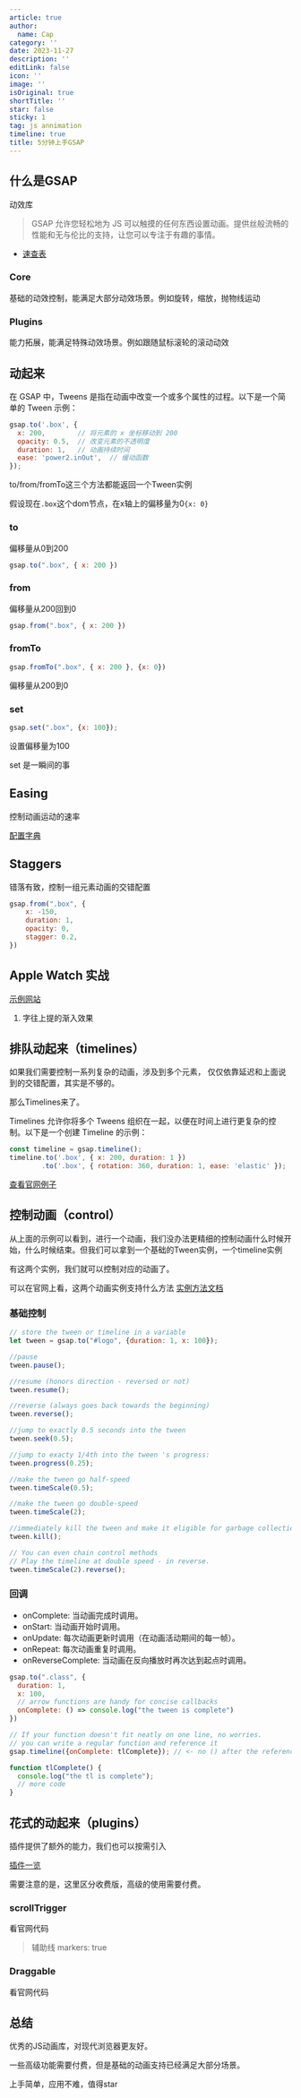 ```yaml
---
article: true
author:
  name: Cap
category: ''
date: 2023-11-27
description: ''
editLink: false
icon: ''
image: ''
isOriginal: true
shortTitle: ''
star: false
sticky: 1
tag: js annimation
timeline: true
title: 5分钟上手GSAP
---
```





## 什么是GSAP

动效库

> GSAP 允许您轻松地为 JS 可以触摸的任何东西设置动画。提供丝般流畅的性能和无与伦比的支持，让您可以专注于有趣的事情。

- [速查表](https://gsap.com/community/cheatsheet/)

### Core

基础的动效控制，能满足大部分动效场景。例如旋转，缩放，抛物线运动

### Plugins

能力拓展，能满足特殊动效场景。例如跟随鼠标滚轮的滚动动效

## 动起来

在 GSAP 中，Tweens 是指在动画中改变一个或多个属性的过程。以下是一个简单的 Tween 示例：

```js
gsap.to('.box', {
  x: 200,        // 将元素的 x 坐标移动到 200
  opacity: 0.5,  // 改变元素的不透明度
  duration: 1,   // 动画持续时间
  ease: 'power2.inOut',  // 缓动函数
});
```

to/from/fromTo这三个方法都能返回一个Tween实例

假设现在`.box`这个dom节点，在x轴上的偏移量为0`{x: 0}`

### to

偏移量从0到200

```js
gsap.to(".box", { x: 200 })
```

### from

偏移量从200回到0

```js
gsap.from(".box", { x: 200 })
```

### fromTo

```js
gsap.fromTo(".box", { x: 200 }, {x: 0})
```

偏移量从200到0

### set

```js
gsap.set(".box", {x: 100});
```

设置偏移量为100

set 是一瞬间的事

## Easing

控制动画运动的速率

[配置字典](https://gsap.com/resources/getting-started/Easing)

## Staggers

错落有致，控制一组元素动画的交错配置

```js
gsap.from(".box", {
    x: -150,
    duration: 1,
    opacity: 0,
    stagger: 0.2,
})
```

## Apple Watch 实战

[示例网站](https://www.apple.com.cn/apple-watch-series-9/)

1. 字往上提的渐入效果

## 排队动起来（timelines）

如果我们需要控制一系列复杂的动画，涉及到多个元素，
仅仅依靠延迟和上面说到的交错配置，其实是不够的。

那么Timelines来了。

Timelines 允许你将多个 Tweens 组织在一起，以便在时间上进行更复杂的控制。以下是一个创建 Timeline 的示例：

```js
const timeline = gsap.timeline();
timeline.to('.box', { x: 200, duration: 1 })
        .to('.box', { rotation: 360, duration: 1, ease: 'elastic' });
```

[查看官网例子](https://gsap.com/resources/getting-started/timelines)

## 控制动画（control）

从上面的示例可以看到，进行一个动画，我们没办法更精细的控制动画什么时候开始，什么时候结束。但我们可以拿到一个基础的Tween实例，一个timeline实例

有这两个实例，我们就可以控制对应的动画了。

可以在官网上看，这两个动画实例支持什么方法
[实例方法文档](https://gsap.com/docs/v3/GSAP/Timeline)

### 基础控制

```js
// store the tween or timeline in a variable
let tween = gsap.to("#logo", {duration: 1, x: 100});

//pause
tween.pause();

//resume (honors direction - reversed or not)
tween.resume();

//reverse (always goes back towards the beginning)
tween.reverse();

//jump to exactly 0.5 seconds into the tween
tween.seek(0.5);

//jump to exacty 1/4th into the tween 's progress:
tween.progress(0.25);

//make the tween go half-speed
tween.timeScale(0.5);

//make the tween go double-speed
tween.timeScale(2);

//immediately kill the tween and make it eligible for garbage collection
tween.kill();

// You can even chain control methods
// Play the timeline at double speed - in reverse.
tween.timeScale(2).reverse();

```

### 回调

- onComplete: 当动画完成时调用。
- onStart: 当动画开始时调用。
- onUpdate: 每次动画更新时调用（在动画活动期间的每一帧）。
- onRepeat: 每次动画重复时调用。
- onReverseComplete: 当动画在反向播放时再次达到起点时调用。

```js
gsap.to(".class", {
  duration: 1, 
  x: 100, 
  // arrow functions are handy for concise callbacks
  onComplete: () => console.log("the tween is complete")
})

// If your function doesn't fit neatly on one line, no worries.
// you can write a regular function and reference it
gsap.timeline({onComplete: tlComplete}); // <- no () after the reference!

function tlComplete() {
  console.log("the tl is complete");
  // more code
}
```

## 花式的动起来（plugins）

插件提供了额外的能力，我们也可以按需引入

[插件一览](https://gsap.com/resources/Plugins/)

需要注意的是，这里区分收费版，高级的使用需要付费。

### scrollTrigger

看官网代码

> 辅助线 markers: true

### Draggable

看官网代码

## 总结

优秀的JS动画库，对现代浏览器更友好。

一些高级功能需要付费，但是基础的动画支持已经满足大部分场景。

上手简单，应用不难，值得star
